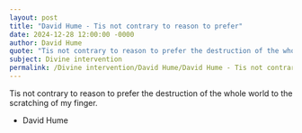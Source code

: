 ```yaml
---
layout: post
title: "David Hume - Tis not contrary to reason to prefer"
date: 2024-12-28 12:00:00 -0000
author: David Hume
quote: "Tis not contrary to reason to prefer the destruction of the whole world to the scratching of my finger."
subject: Divine intervention
permalink: /Divine intervention/David Hume/David Hume - Tis not contrary to reason to prefer
---
```


Tis not contrary to reason to prefer the destruction of the whole world to the scratching of my finger.

- David Hume
